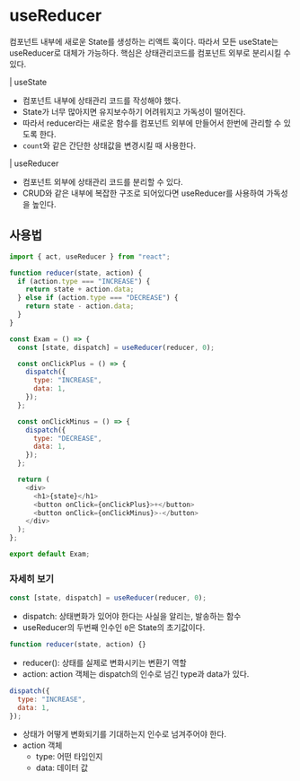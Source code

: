 # useReducer

컴포넌트 내부에 새로운 State를 생성하는 리액트 훅이다. 따라서 모든 useState는 useReducer로 대체가 가능하다. 핵심은 상태관리코드를 컴포넌트 외부로 분리시킬 수 있다.

| useState

- 컴포넌트 내부에 상태관리 코드를 작성해야 했다.
- State가 너무 많아지면 유지보수하기 어려워지고 가독성이 떨어진다.
- 따라서 reducer라는 새로운 함수를 컴포넌트 외부에 만들어서 한번에 관리할 수 있도록 한다.
- `count`와 같은 간단한 상태값을 변경시킬 때 사용한다.

| useReducer

- 컴포넌트 외부에 상태관리 코드를 분리할 수 있다.
- CRUD와 같은 내부에 복잡한 구조로 되어있다면 useReducer를 사용하여 가독성을 높인다.

## 사용법

```javascript
import { act, useReducer } from "react";

function reducer(state, action) {
  if (action.type === "INCREASE") {
    return state + action.data;
  } else if (action.type === "DECREASE") {
    return state - action.data;
  }
}

const Exam = () => {
  const [state, dispatch] = useReducer(reducer, 0);

  const onClickPlus = () => {
    dispatch({
      type: "INCREASE",
      data: 1,
    });
  };

  const onClickMinus = () => {
    dispatch({
      type: "DECREASE",
      data: 1,
    });
  };

  return (
    <div>
      <h1>{state}</h1>
      <button onClick={onClickPlus}>+</button>
      <button onClick={onClickMinus}>-</button>
    </div>
  );
};

export default Exam;
```

### 자세히 보기

```javascript
const [state, dispatch] = useReducer(reducer, 0);
```

- dispatch: 상태변화가 있어야 한다는 사실을 알리는, 발송하는 함수
- useReducer의 두번째 인수인 `0`은 State의 초기값이다.

```javascript
function reducer(state, action) {}
```

- reducer(): 상태를 실제로 변화시키는 변환기 역할
- action: action 객체는 dispatch의 인수로 넘긴 type과 data가 있다.

```javascript
dispatch({
  type: "INCREASE",
  data: 1,
});
```

- 상태가 어떻게 변화되기를 기대하는지 인수로 넘겨주어야 한다.
- action 객체
  - type: 어떤 타입인지
  - data: 데이터 값
